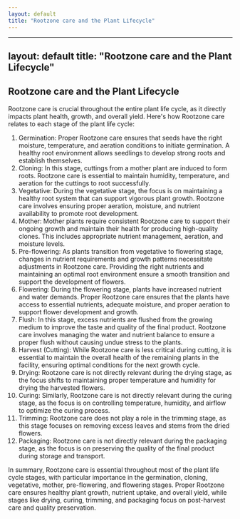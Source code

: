 ```yaml
---
layout: default
title: "Rootzone care and the Plant Lifecycle"
---
```


---
layout: default
title: "Rootzone care and the Plant Lifecycle"
---
## Rootzone care and the Plant Lifecycle

Rootzone care is crucial throughout the entire plant life cycle, as it directly impacts plant health, growth, and overall yield. Here's how Rootzone care relates to each stage of the plant life cycle:

1. Germination: Proper Rootzone care ensures that seeds have the right moisture, temperature, and aeration conditions to initiate germination. A healthy root environment allows seedlings to develop strong roots and establish themselves.
2. Cloning: In this stage, cuttings from a mother plant are induced to form roots. Rootzone care is essential to maintain humidity, temperature, and aeration for the cuttings to root successfully.
3. Vegetative: During the vegetative stage, the focus is on maintaining a healthy root system that can support vigorous plant growth. Rootzone care involves ensuring proper aeration, moisture, and nutrient availability to promote root development.
4. Mother: Mother plants require consistent Rootzone care to support their ongoing growth and maintain their health for producing high-quality clones. This includes appropriate nutrient management, aeration, and moisture levels.
5. Pre-flowering: As plants transition from vegetative to flowering stage, changes in nutrient requirements and growth patterns necessitate adjustments in Rootzone care. Providing the right nutrients and maintaining an optimal root environment ensure a smooth transition and support the development of flowers.
6. Flowering: During the flowering stage, plants have increased nutrient and water demands. Proper Rootzone care ensures that the plants have access to essential nutrients, adequate moisture, and proper aeration to support flower development and growth.
7. Flush: In this stage, excess nutrients are flushed from the growing medium to improve the taste and quality of the final product. Rootzone care involves managing the water and nutrient balance to ensure a proper flush without causing undue stress to the plants.
8. Harvest (Cutting): While Rootzone care is less critical during cutting, it is essential to maintain the overall health of the remaining plants in the facility, ensuring optimal conditions for the next growth cycle.
9. Drying: Rootzone care is not directly relevant during the drying stage, as the focus shifts to maintaining proper temperature and humidity for drying the harvested flowers.
10. Curing: Similarly, Rootzone care is not directly relevant during the curing stage, as the focus is on controlling temperature, humidity, and airflow to optimize the curing process.
11. Trimming: Rootzone care does not play a role in the trimming stage, as this stage focuses on removing excess leaves and stems from the dried flowers.
12. Packaging: Rootzone care is not directly relevant during the packaging stage, as the focus is on preserving the quality of the final product during storage and transport.

In summary, Rootzone care is essential throughout most of the plant life cycle stages, with particular importance in the germination, cloning, vegetative, mother, pre-flowering, and flowering stages. Proper Rootzone care ensures healthy plant growth, nutrient uptake, and overall yield, while stages like drying, curing, trimming, and packaging focus on post-harvest care and quality preservation.